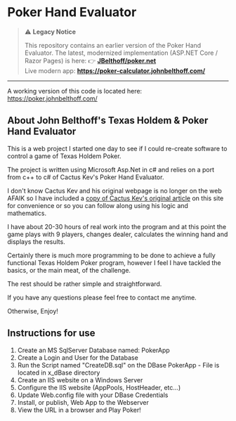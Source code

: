 # Poker Hand Evaluator
> ⚠️ **Legacy Notice**
>
> This repository contains an earlier version of the Poker Hand Evaluator.
> The latest, modernized implementation (ASP.NET Core / Razor Pages) is here:
> 👉 **[JBelthoff/poker.net](https://github.com/JBelthoff/poker.net)**  
> Live modern app: **https://poker-calculator.johnbelthoff.com/**

---



A working version of this code is located here: https://poker.johnbelthoff.com/

## About John Belthoff's Texas Holdem & Poker Hand Evaluator
This is a web project I started one day to see if I could re-create software to control a game of Texas Holdem Poker.  

The project is written using Microsoft Asp.Net in c# and relies on a port from c++ to c# of Cactus Kev's Poker Hand Evaluator.  

I don't know Cactus Kev and his original webpage is no longer on the web AFAIK so I have included a <a href="/cactus-kev2.html">copy of Cactus Kev's original article</a> on this site for convenience or so you can follow along using his logic and mathematics.  

I have about 20-30 hours of real work into the program and at this point the game plays with 9 players, changes dealer, calculates the winning hand and displays the results.  

Certainly there is much more programming to be done to achieve a fully functional Texas Holdem Poker program, however I feel I have tackled the basics, or the main meat, of the challenge.  

The rest should be rather simple and straightforward.  

If you have any questions please feel free to contact me anytime.  

Otherwise, Enjoy!

## Instructions for use
1. Create an MS SqlServer Database named: PokerApp
2. Create a Login and User for the Database
3. Run the Script named "CreateDB.sql" on the DBase PokerApp - File is located in x_dBase directory
4. Create an IIS website on a Windows Server
5. Configure the IIS website (AppPools, HostHeader, etc...)
6. Update Web.config file with your DBase Credentials
7. Install, or publish, Web App to the Webserver
8. View the URL in a browser and Play Poker!
